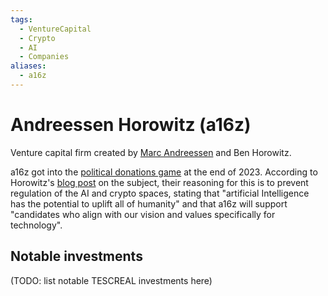 ```yaml
---
tags:
  - VentureCapital
  - Crypto
  - AI
  - Companies
aliases:
  - a16z
---
```

# Andreessen Horowitz (a16z)

Venture capital firm created by [Marc Andreessen](../pages/Marc%20Andreessen.md) and Ben Horowitz.

a16z got into the [political donations game](https://www.inc.com/sam-blum/andreessen-horowitz-announces-foray-into-political-donations.html) at the end of 2023. According to Horowitz's [blog post](https://a16z.com/politics-and-the-future/) on the subject, their reasoning for this is to prevent regulation of the AI and crypto spaces, stating that "artificial Intelligence has the potential to uplift all of humanity" and that a16z will support "candidates who align with our vision and values specifically for technology".

## Notable investments

(TODO: list notable TESCREAL investments here)